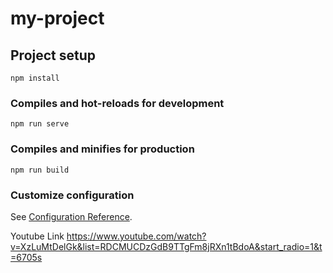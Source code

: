 # my-project

## Project setup
```
npm install
```

### Compiles and hot-reloads for development
```
npm run serve
```

### Compiles and minifies for production
```
npm run build
```

### Customize configuration
See [Configuration Reference](https://cli.vuejs.org/config/).

Youtube Link https://www.youtube.com/watch?v=XzLuMtDelGk&list=RDCMUCDzGdB9TTgFm8jRXn1tBdoA&start_radio=1&t=6705s
